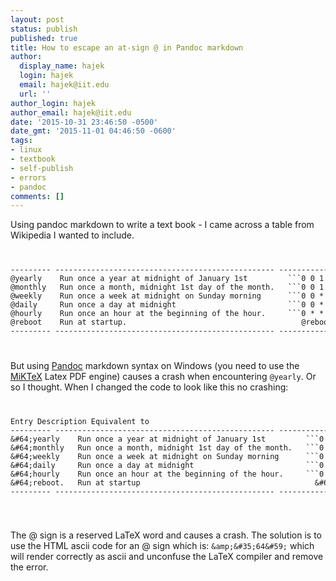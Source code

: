 ```yaml
---
layout: post
status: publish
published: true
title: How to escape an at-sign @ in Pandoc markdown
author:
  display_name: hajek
  login: hajek
  email: hajek@iit.edu
  url: ''
author_login: hajek
author_email: hajek@iit.edu
date: '2015-10-31 23:46:50 -0500'
date_gmt: '2015-11-01 04:46:50 -0600'
tags:
- linux
- textbook
- self-publish
- errors
- pandoc
comments: []
---
```

Using pandoc markdown to write a text book - I came across a table from Wikipedia I wanted to include.

<code>
<pre>
--------- ------------------------------------------------- -------------------
@yearly    Run once a year at midnight of January 1st         ```0 0 1 1 *```
@monthly   Run once a month, midnight 1st day of the month.   ```0 0 1 * *```
@weekly    Run once a week at midnight on Sunday morning      ```0 0 * * 0```
@daily     Run once a day at midnight                         ```0 0 * * *```
@hourly    Run once an hour at the beginning of the hour.     ```0 * * * *```
@reboot    Run at startup.                                       @reboot
--------- ------------------------------------------------- -------------------
</pre>
</code>

But using [Pandoc](http://pandoc.org/) markdown syntax on Windows (you need to use the [MiKTeX](http://miktex.org/) Latex PDF engine) causes a crash when encountering ```@yearly```. Or so I thought. When I changed the code to look like this no crashing:
<code>
<pre>
Entry Description Equivalent to
--------- ------------------------------------------------- -------------------
&amp;&#35;64&#59;yearly    Run once a year at midnight of January 1st         ```0 0 1 1 *```
&amp;&#35;64&#59;monthly   Run once a month, midnight 1st day of the month.   ```0 0 1 * *```
&amp;&#35;64&#59;weekly    Run once a week at midnight on Sunday morning      ```0 0 * * 0```
&amp;&#35;64&#59;daily     Run once a day at midnight                         ```0 0 * * *```
&amp;&#35;64&#59;hourly    Run once an hour at the beginning of the hour.     ```0 * * * *```
&amp;&#35;64&#59;reboot.   Run at startup                                       &amp;&#35;64&#59;reboot
--------- ------------------------------------------------- -------------------
</pre>
</code>

The @ sign is a reserved LaTeX word and causes a crash.
The solution is to use the HTML ascii code for an @ sign which is: ```&amp;&#35;64&#59;``` which will render correctly as ascii and unconfuse the LaTeX compiler and remove the error.
